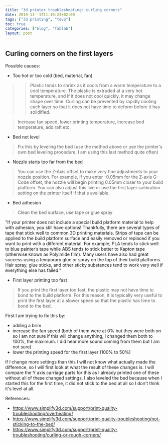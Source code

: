 ```yaml
---
title: "3d printer troubleshooting: curling corners"
date: 2019-11--1T11:10:23+02:00
tags: ["3d printing", "tevo"]
toc: true
categories: ["blog", "fablab"]
layout: post
---
```


## Curling corners on the first layers
Possible causes:
- Too hot or too cold (bed, material, fan)
>> Plastic tends to shrink as it cools from a warm temperature to a cool temperature. The plastic is extruded at a very hot temperature, and if it does not cool quickly, it may change shape over time. Curling can be prevented by rapidly cooling each layer so that it does not have time to deform before it has solidified. 

> Increase fan speed, lower printing temperature, increase bed temperature, add raft etc.

- Bed not level
> Fix this by leveling the bed (use the method above or use the printer's own bed leveling procedure, I am using this last method quite often)

- Nozzle starts too far from the bed
> You can use the Z-Axis offset to make very fine adjustments to your nozzle position. For example, if you enter -0.05mm for the Z-axis G-Code offset, the nozzle will begin printing 0.05mm closer to your build platform. You can also adjust this live or use the first layer calibration setting on the printer itself if that's available. 

- Bed adhesion
> Clean the bed surface, use tape or glue spray

"If your printer does not include a special build platform material to help with adhesion, you still have options! Thankfully, there are several types of tape that stick well to common 3D printing materials. Strips of tape can be applied to the build platform surface and easily removed or replaced if you want to print with a different material. For example, PLA tends to stick well to blue painter’s tape while ABS tends to stick better to Kapton tape (otherwise known as Polyimide film). Many users have also had great success using a temporary glue or spray on the top of their build platforms. Hair spray, glue sticks, and other sticky substances tend to work very well if everything else has failed."

- First layer printing too fast
> If you print the first layer too fast, the plastic may not have time to bond to the build platform. For this reason, it is typically very useful to print the first layer at a slower speed so that the plastic has time to bond to the bed.

First I am trying to fix this by:

- adding a brim
- increase the fan speed (both of them were at 0% but they were both on so I am not sure if this will change anything, I changed them both to 100%, the maximum. I did hear more sound coming from them but I am not sure)
- lower the printing speed for the first layer (100% to 50%)

If I change more settings than this I will not know what actually made the difference, so I will first look at what the result of these changes is. I will compare the Y axis carriage parts for this as I already printed one of these without all of these changed settings. I also leveled the bed because when I started this for the first time, it did not stick to the bed at all so I don't think it's level at all.

References: 
- <https://www.simplify3d.com/support/print-quality-troubleshooting/overheating/>
- <https://www.simplify3d.com/support/print-quality-troubleshooting/not-sticking-to-the-bed/>
- <https://www.simplify3d.com/support/print-quality-troubleshooting/curling-or-rough-corners/>
